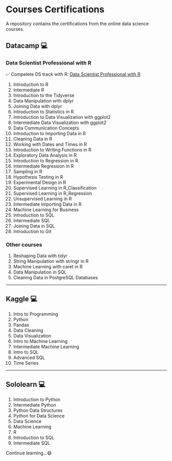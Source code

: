 # Courses Certifications

A repository contains the certifications from the online data science courses. 

## Datacamp 💻

### Data Scientist Professional with R

✅ Compelete DS track with R: [Data Scientist Professional with R](datacamp/Cleaning%20Data%20in%20PostgreSQL%20Databases.pdf)

1. Introduction to R
2. Intermediate R
3. Introduction to the Tidyverse
4. Data Manipulation with dplyr
5. Joining Data with dplyr
6. Introduction to Statistics in R
7. Introduction to Data Visualization with ggplot2
8. Intermediate Data Visualization with ggplot2
9. Data Communication Concepts
10. Introduction to Importing Data in R
11. Cleaning Data in R
12. Working with Dates and Times in R
13. Introduction to Writing Functions in R
14. Exploratory Data Analysis in R
15. Introduction to Regression in R
16. Intermediate Regression in R
17. Sampling in R
18. Hypothesis Testing in R
19. Experimental Design in R
20. Supervised Learning in R_Classification
21. Supervised Learning in R_Regression
22. Unsupervised Learning in R
23. Intermediate Importing Data in R
24. Machine Learning for Business
25. Introduction to SQL
26. Intermediate SQL
27. Joining Data in SQL
28. Introduction to Git

### Other courses

1. Reshaping Data with tidyr
2. String Manipulation with stringr in R
3. Machine Learning with caret in R
4. Data Manipulation in SQL
5. Cleaning Data in PostgreSQL Databases

------------------------------------------------------------------------

## Kaggle 💻

1. Intro to Programming
2. Python
3. Pandas
4. Data Cleaning
5. Data Visualization
6. Intro to Machine Learning
7. Intermediate Machine Learning
8. Intro to SQL
9. Advanced SQL
10. Time Series

------------------------------------------------------------------------

## Sololearn 💻

1. Introduction to Python
2. Intermediate Python
3. Python Data Structures
4. Python for Data Science
5. Data Science
6. Machine Learning
7. R
8. Introduction to SQL
9. Intermediate SQL


Continue learning...😄
